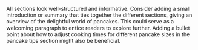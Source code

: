 All sections look well-structured and informative. Consider adding a small introduction or summary that ties together the different sections, giving an overview of the delightful world of pancakes. This could serve as a welcoming paragraph to entice readers to explore further. Adding a bullet point about how to adjust cooking times for different pancake sizes in the pancake tips section might also be beneficial.